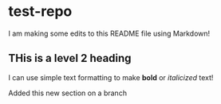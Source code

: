 # test-repo

I am making some edits to this README file using Markdown!

## THis is a level 2 heading 

I can use simple text formatting to make **bold** or *italicized* text!

Added this new section on a branch
